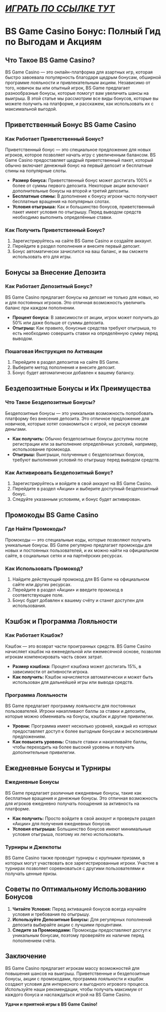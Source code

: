 # [***<u>ИГРАТЬ ПО ССЫЛКЕ ТУТ</u>***](https://partnerbcgame.com/d9b112f90)

# BS Game Casino Бонус: Полный Гид по Выгодам и Акциям

## Что Такое BS Game Casino?

BS Game Casino — это онлайн-платформа для азартных игр, которая быстро завоевала популярность благодаря щедрым бонусам, обширной программе лояльности и привлекательным акциям. Независимо от того, новичок вы или опытный игрок, BS Game предлагает разнообразные бонусы, которые помогут вам увеличить шансы на выигрыш. В этой статье мы рассмотрим все виды бонусов, которые вы можете получить на платформе, и расскажем, как использовать их с максимальной выгодой.

## Приветственный Бонус BS Game Casino

### Как Работает Приветственный Бонус?

Приветственный бонус — это специальное предложение для новых игроков, которое позволяет начать игру с увеличенным балансом. BS Game Casino предоставляет щедрый приветственный пакет, который обычно включает денежный бонус на первый депозит и бесплатные спины на популярные слоты.

* **Размер бонуса:** Приветственный бонус может достигать 100% и более от суммы первого депозита. Некоторые акции включают дополнительные бонусы на второй и третий депозиты.
* **Бесплатные спины:** В дополнение к бонусу игроки часто получают бесплатные вращения на популярных слотах.
* **Условия отыгрыша:** Как и большинство бонусов, приветственный пакет имеет условия по отыгрышу. Перед выводом средств необходимо выполнить определённые ставки.

### Как Получить Приветственный Бонус?

1. Зарегистрируйтесь на сайте BS Game Casino и создайте аккаунт.
2. Перейдите в раздел пополнения и внесите первый депозит.
3. Бонус автоматически зачислится на ваш баланс, и вы сможете использовать его для игры.

## Бонусы за Внесение Депозита

### Как Работает Депозитный Бонус?

BS Game Casino предлагает бонусы на депозит не только для новых, но и для постоянных игроков. Это отличная возможность увеличить баланс при каждом пополнении.

* **Процент бонуса:** В зависимости от акции, игрок может получить до 50% или даже больше от суммы депозита.
* **Отыгрыш:** Как правило, бонусные средства требуют отыгрыша, то есть необходимо совершить ставки на определённую сумму перед выводом.

### Пошаговая Инструкция по Активации

1. Перейдите в раздел депозитов на сайте BS Game.
2. Выберите метод пополнения и внесите депозит.
3. Бонус будет автоматически добавлен к вашему балансу.

## Бездепозитные Бонусы и Их Преимущества

### Что Такое Бездепозитные Бонусы?

Бездепозитные бонусы — это уникальная возможность попробовать платформу без внесения депозита. Это отличное предложение для новичков, которые хотят ознакомиться с игрой, не рискуя своими деньгами.

* **Как получить:** Обычно бездепозитные бонусы доступны после регистрации или за выполнение определённых условий, например, использование промокода.
* **Отыгрыш:** Выигрыши, полученные с бездепозитных бонусов, требуют выполнения условий по отыгрышу перед выводом средств.

### Как Активировать Бездепозитный Бонус?

1. Зарегистрируйтесь и войдите в свой аккаунт на BS Game Casino.
2. Перейдите в раздел «Акции» и выберите доступный бездепозитный бонус.
3. Следуйте указанным условиям, и бонус будет активирован.

## Промокоды BS Game Casino

### Где Найти Промокоды?

Промокоды — это специальные коды, которые позволяют получить уникальные бонусы. BS Game регулярно предлагает промокоды для новых и постоянных пользователей, и их можно найти на официальном сайте, в социальных сетях и на партнёрских ресурсах.

### Как Использовать Промокод?

1. Найдите действующий промокод для BS Game на официальном сайте или других ресурсах.
2. Перейдите в раздел «Акции» и введите промокод в соответствующее поле.
3. Бонус будет добавлен к вашему счёту и станет доступен для использования.

## Кэшбэк и Программа Лояльности

### Как Работает Кэшбэк?

Кэшбэк — это возврат части проигранных средств. BS Game Casino начисляет кэшбэк на еженедельной или ежемесячной основе, позволяя игрокам компенсировать часть своих затрат.

* **Размер кэшбэка:** Процент кэшбэка может достигать 15%, в зависимости от активности игрока.
* **Как получить:** Кэшбэк начисляется автоматически и может быть использован для дальнейшей игры или вывода средств.

### Программа Лояльности

BS Game предлагает программу лояльности для постоянных пользователей. Игроки накапливают баллы за ставки и депозиты, которые можно обменивать на бонусы, кэшбэк и другие привилегии.

* **Уровни:** Программа имеет несколько уровней, каждый из которых предоставляет доступ к более выгодным бонусам и эксклюзивным предложениям.
* **Как повысить уровень:** Ставьте ставки и накапливайте баллы, чтобы переходить на более высокий уровень и получать дополнительные привилегии.

## Ежедневные Бонусы и Турниры

### Ежедневные Бонусы

BS Game предлагает различные ежедневные бонусы, такие как бесплатные вращения и денежные бонусы. Это отличная возможность для игроков ежедневно получать поощрения за активность на платформе.

* **Как получить:** Просто войдите в свой аккаунт и проверьте раздел «Акции» для получения ежедневных бонусов.
* **Условия отыгрыша:** Большинство бонусов имеют минимальные условия отыгрыша, поэтому их легко использовать.

### Турниры и Джекпоты

BS Game Casino также проводит турниры с крупными призами, в которых могут участвовать все зарегистрированные игроки. Участие в турнирах позволяет соревноваться с другими пользователями и получать ценные призы.

## Советы по Оптимальному Использованию Бонусов

1. **Читайте Условия:** Перед активацией бонусов всегда изучайте условия и требования по отыгрышу.
2. **Используйте Депозитные Бонусы:** Для регулярных пополнений депозита выбирайте акции с лучшими процентами.
3. **Следите за Промокодами:** Промокоды предоставляют доступ к уникальным бонусам, поэтому проверяйте их наличие перед пополнением счёта.

## Заключение

BS Game Casino предлагает игрокам массу возможностей для повышения шансов на выигрыш. Приветственные и бездепозитные бонусы, акции с промокодами, программа лояльности и кэшбэк создают условия для интересного и выгодного игрового процесса. Используйте наши рекомендации, чтобы получать максимум от каждого бонуса и наслаждаться игрой на BS Game Casino.

**Удачи и приятной игры в BS Game Casino!**
